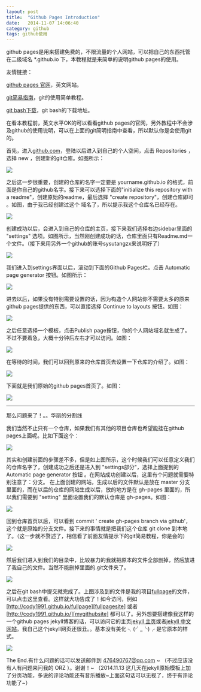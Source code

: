 ```yaml
---
layout: post
title:  "Github Pages Introduction"
date:   2014-11-07 14:06:40
category: github
tags: github使用
---
```

github pages是用来搭建免费的，不限流量的个人网站，可以把自己的东西托管在二级域名 *.github.io 下，本教程就是来简单的说明github pages的使用。

友情链接：

[github pages 官网][githubpages]，英文网站。

[git简易指南][gitintro]，git的使用简单教程。

[git bash下载][gitbashsite]，git bash的下载地址。

在看本教程前，英文水平OK的可以看看github pages的官网，另外教程中不会涉及github的使用说明，可以在上面的git简明指南中查看，所以默认你是会使用git的。

首先，进入[github.com][gitsite]，登陆以后进入到自己的个人空间，点击 Repositories ，选择 new ，创建新的git仓库。如图所示：

<img src="{{site.url}}sysutangzxBlog/source/2014.11.07/1.png">

之后这一步很重要，创建的仓库的名字一定要是 yourname.github.io 的格式，前面是你自己的github名字。接下来可以选择下面的"initialize this repository with a readme"，创建原始的readme，最后选择 "create repository"，创建仓库即可 。如图，由于我已经创建过这个 域名了，所以提示我这个仓库名已经存在。

<img src="{{site.url}}sysutangzxBlog/source/2014.11.07/2.png">

创建成功以后，会进入到自己的仓库的主页，接下来我们选择右边sidebar里面的 "settings" 选项。如图所示，当然刚创建成功的话，仓库里面只有Readme.md一个文件。（接下来用另外一个github的账号sysutangzx来说明好了）

<img src="{{site.url}}sysutangzxBlog/source/2014.11.07/3.png">

我们进入到settings界面以后，滚动到下面的Github Pages栏。点击 Automatic page generator 按钮。如图所示：

<img src="{{site.url}}sysutangzxBlog/source/2014.11.07/4.png">

进去以后，如果没有特别需要设置的话，因为构造个人网站你不需要太多的原来github pages提供的东西，可以直接选择 Continue to layouts 按钮。如图：

<img src="{{site.url}}sysutangzxBlog/source/2014.11.07/5.png">

之后任意选择一个模板，点击Publish page按钮，你的个人网站域名就生成了。不过不要着急，大概十分钟后左右才可以访问。如图：

<img src="{{site.url}}sysutangzxBlog/source/2014.11.07/6.png">

在等待的时间，我们可以回到原来的仓库首页去设置一下仓库的介绍了。如图：

<img src="{{site.url}}sysutangzxBlog/source/2014.11.07/7.png">

下面就是我们原始的github pages首页了。如图：

<img src="{{site.url}}sysutangzxBlog/source/2014.11.07/8.png">

------------------------------------------------------------------------------------------------------------

那么问题来了！。。华丽的分割线

我们当然不止只有一个仓库，如果我们有其他的项目仓库也希望能挂在github pages上面呢。比如下面这个：

<img src="{{site.url}}sysutangzxBlog/source/2014.11.07/9.png">

其实和创建前面的步骤差不多，但是如上图所示，这个时候我们可以任意定义我们的仓库名字了，创建成功之后还是进入到 "settings部分"，选择上面提到的 Automatic page generator 按钮 。在网站成功创建以后，这里有个问题就需要特别注意了：分支。
在上面创建的网站，生成以后的文件默认是放在 master 分支里面的，而在以后的仓库的网站生成以后，放的地方是在 gh-pages 里面的，所以我们需要到 "setting" 里面设置我们的默认仓库是 gh-pages。如图：

<img src="{{site.url}}sysutangzxBlog/source/2014.11.07/10.png">

回到仓库首页以后，可以看到 commit ' create gh-pages branch via github'，这个就是原始的分支文件。接下来的事情就是把我们这个仓库 git clone 到本地了。（这一步就不赘述了，相信看了前面友情提示下的git简易教程，你是会的）

<img src="{{site.url}}sysutangzxBlog/source/2014.11.07/11.png">

然后我们进入到我们的目录中，比较暴力的我就把原本的文件全部删掉，然后放进了我自己的文件。当然不能删掉里面的.git文件夹了。

<img src="{{site.url}}sysutangzxBlog/source/2014.11.07/12.png">

之后在git bash中提交就完成了。上图涉及到的文件是我的项目[fullpage][fullpagesite]的文件，可以点击这里查看。这样就大功告成了！如今访问，例如 [http://cody1991.github.io/fullpage][fullpagesite] 或者 [http://cody1991.github.io/][mygithubsite] 都可以了。另外想要搭建像我这样的一个github pages jekyll博客的话，可以访问它的主页[jekyll 主页][jekyllsite]或者[jekyll 中文网站][jekyllcn]。我自己这个jekyll网页还很丑。。基本没有美化 ╮(╯_╰)╭ 是它原本的样式。

<img src="{{site.url}}sysutangzxBlog/source/2014.11.07/13.png">

The End.有什么问题的话可以发送邮件到 476490767@qq.com ~ （不过应该没有人有问题来问我的 ORZ ）。谢谢！~   （2014.11.13  这几天在jekyll原始模板上加了分页功能，多说的评论功能还有音乐播放~上面这句话可以无视了，终于有评论功能了~）

[gitbashsite]:http://git-scm.com/downloads
[githubpages]: https://pages.github.com/
[gitintro]: http://www.bootcss.com/p/git-guide/
[gitsite]:https://github.com/
[fullpagesite]:http://cody1991.github.io/fullpage
[mygithubsite]:http://cody1991.github.io/
[jekyllsite]:http://jekyllrb.com/
[jekyllcn]:http://jekyllcn.com/